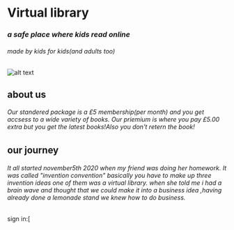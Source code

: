 # Virtual library
### *a safe place where kids read online*
###### *made by kids for kids*(and adults too)

![alt text](https://media4.picsearch.com/is?HsKcmSO0quiQiRfD5z8WjCU-RirLJuSk1zTEI2SDEjc&height=341)

## about us 
###### Our standered package is a £5 membership(per month) and you get accsess to a wide variety of books. Our priemium is where you pay £5.00 extra but you get the latest books!Also you don't retern the book!

## our journey
###### It all started november5th 2020 when my friend was doing her homework. It was called "invention convention" basically you have to make up three invention ideas one of them was a virtual library. when she told me i had a brain wave and thought that we could make it into a business idea ,having already done a lemonade stand we knew how to do business. 

sign in:[

